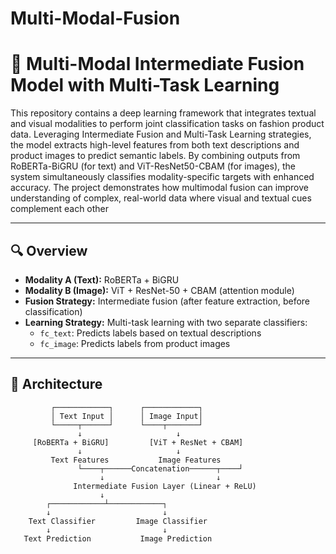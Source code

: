 # Multi-Modal-Fusion

# 🧠 Multi-Modal Intermediate Fusion Model with Multi-Task Learning

This repository contains a deep learning framework that integrates textual and visual modalities to perform joint classification tasks on fashion product data. Leveraging Intermediate Fusion and Multi-Task Learning strategies, the model extracts high-level features from both text descriptions and product images to predict semantic labels. By combining outputs from RoBERTa-BiGRU (for text) and ViT-ResNet50-CBAM (for images), the system simultaneously classifies modality-specific targets with enhanced accuracy. The project demonstrates how multimodal fusion can improve understanding of complex, real-world data where visual and textual cues complement each other

---

## 🔍 Overview

- **Modality A (Text):** RoBERTa + BiGRU
- **Modality B (Image):** ViT + ResNet-50 + CBAM (attention module)
- **Fusion Strategy:** Intermediate fusion (after feature extraction, before classification)
- **Learning Strategy:** Multi-task learning with two separate classifiers:
  - `fc_text`: Predicts labels based on textual descriptions
  - `fc_image`: Predicts labels from product images

---

## 🧱 Architecture

```text
         ┌────────────┐      ┌────────────┐
         │ Text Input │      │ Image Input│
         └─────┬──────┘      └────┬───────┘
               ↓                     ↓
     [RoBERTa + BiGRU]         [ViT + ResNet + CBAM]
               ↓                     ↓
         Text Features           Image Features
               └────┬──────Concatenation──────┬────┘
                    ↓                         ↓
              Intermediate Fusion Layer (Linear + ReLU)
                    ↓
        ┌────────────┴────────────┐
        ↓                         ↓
    Text Classifier         Image Classifier
        ↓                         ↓
   Text Prediction           Image Prediction
